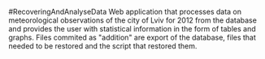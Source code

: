 #RecoveringAndAnalyseData
Web application that processes data on meteorological observations of the city of Lviv for 2012 from the database and provides the user with statistical information in the form of tables and graphs.
Files commited as "addition" are export of the database, files that needed to be restored and the script that restored them. 
